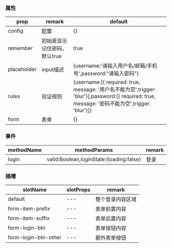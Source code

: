 ### 属性

|prop| remark          | default                                                                                                                            |
|---|-----------------|------------------------------------------------------------------------------------------------------------------------------------|
|config| 配置              | {}                                                                                                                                 |
|remember| 初始是显示记住密码，默认true | true                                                                                                                               |
|placeholder| input描述         | {username:'请输入用户名/邮箱/手机号',password:"请输入密码"}                                                                                        |
|rules| 验证规则            | {username:[{ required: true, message: '用户名不能为空',trigger: 'blur'}],password:[{ required: true, message: '密码不能为空',trigger: 'blur'}]} |
|form| 表单              | {}                                                                                                                                 |

### 事件
|methodName| methodParams                | remark |
|---|-----------------------------|------|
|login| valid:Boolean,loginState:{loading:false} | 登录   |



### 插槽

| slotName | slotProps | remark   |
|----------|-----------|----------|
| default  | ---       | 整个登录内容区域 |
| form-item-prefix  | ---       | 表单前置内容   |
| form-item-suffix  |---| 表单后置内容   |
|form-login-btn|---| 表单按钮内容   |
|form-login-btn-other|---| 额外表单按钮   |
